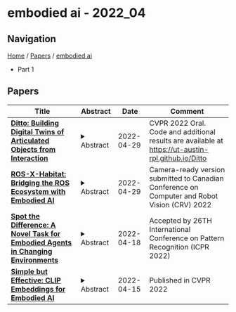 # embodied ai - 2022_04

## Navigation

[Home](https://lixin97.github.io/arXivRadar) / [Papers](https://lixin97.github.io/arXivRadar/papers) / [embodied ai](https://lixin97.github.io/arXivRadar/papers/embodied_ai)

- Part 1

## Papers

| **Title** | **Abstract** | **Date** | **Comment** |
| --- | --- | --- | --- |
| **[Ditto: Building Digital Twins of Articulated Objects from Interaction](http://arxiv.org/abs/2202.08227v3)** | <details><summary>Abstract</summary>Digitizing physical objects into the virtual world has the potential to unlock new research and applications in embodied AI and mixed reality. This work focuses on recreating interactive digital twins of real-world articulated objects, which can be directly imported into virtual environments. We introduce Ditto to learn articulation model estimation and 3D geometry reconstruction of an articulated object through interactive perception. Given a pair of visual observations of an articulated object before and after interaction, Ditto reconstructs part-level geometry and estimates the articulation model of the object. We employ implicit neural representations for joint geometry and articulation modeling. Our experiments show that Ditto effectively builds digital twins of articulated objects in a category-agnostic way. We also apply Ditto to real-world objects and deploy the recreated digital twins in physical simulation. Code and additional results are available at https://ut-austin-rpl.github.io/Ditto</details> | 2022-04-29 | CVPR 2022 Oral. Code and additional results are available at https://ut-austin-rpl.github.io/Ditto |
| **[ROS-X-Habitat: Bridging the ROS Ecosystem with Embodied AI](http://arxiv.org/abs/2109.07703v3)** | <details><summary>Abstract</summary>We introduce ROS-X-Habitat, a software interface that bridges the AI Habitat platform for embodied learning-based agents with other robotics resources via ROS. This interface not only offers standardized communication protocols between embodied agents and simulators, but also enables physically and photorealistic simulation that benefits the training and/or testing of vision-based embodied agents. With this interface, roboticists can evaluate their own Habitat RL agents in another ROS-based simulator or use Habitat Sim v2 as the test bed for their own robotic algorithms. Through in silico experiments, we demonstrate that ROS-X-Habitat has minimal impact on the navigation performance and simulation speed of a Habitat RGBD agent; that a standard set of ROS mapping, planning and navigation tools can run in Habitat Sim v2; and that a Habitat agent can run in the standard ROS simulator Gazebo.</details> | 2022-04-29 | Camera-ready version submitted to Canadian Conference on Computer and Robot Vision (CRV) 2022 |
| **[Spot the Difference: A Novel Task for Embodied Agents in Changing Environments](http://arxiv.org/abs/2204.08502v1)** | <details><summary>Abstract</summary>Embodied AI is a recent research area that aims at creating intelligent agents that can move and operate inside an environment. Existing approaches in this field demand the agents to act in completely new and unexplored scenes. However, this setting is far from realistic use cases that instead require executing multiple tasks in the same environment. Even if the environment changes over time, the agent could still count on its global knowledge about the scene while trying to adapt its internal representation to the current state of the environment. To make a step towards this setting, we propose Spot the Difference: a novel task for Embodied AI where the agent has access to an outdated map of the environment and needs to recover the correct layout in a fixed time budget. To this end, we collect a new dataset of occupancy maps starting from existing datasets of 3D spaces and generating a number of possible layouts for a single environment. This dataset can be employed in the popular Habitat simulator and is fully compliant with existing methods that employ reconstructed occupancy maps during navigation. Furthermore, we propose an exploration policy that can take advantage of previous knowledge of the environment and identify changes in the scene faster and more effectively than existing agents. Experimental results show that the proposed architecture outperforms existing state-of-the-art models for exploration on this new setting.</details> | 2022-04-18 | Accepted by 26TH International Conference on Pattern Recognition (ICPR 2022) |
| **[Simple but Effective: CLIP Embeddings for Embodied AI](http://arxiv.org/abs/2111.09888v2)** | <details><summary>Abstract</summary>Contrastive language image pretraining (CLIP) encoders have been shown to be beneficial for a range of visual tasks from classification and detection to captioning and image manipulation. We investigate the effectiveness of CLIP visual backbones for Embodied AI tasks. We build incredibly simple baselines, named EmbCLIP, with no task specific architectures, inductive biases (such as the use of semantic maps), auxiliary tasks during training, or depth maps -- yet we find that our improved baselines perform very well across a range of tasks and simulators. EmbCLIP tops the RoboTHOR ObjectNav leaderboard by a huge margin of 20 pts (Success Rate). It tops the iTHOR 1-Phase Rearrangement leaderboard, beating the next best submission, which employs Active Neural Mapping, and more than doubling the % Fixed Strict metric (0.08 to 0.17). It also beats the winners of the 2021 Habitat ObjectNav Challenge, which employ auxiliary tasks, depth maps, and human demonstrations, and those of the 2019 Habitat PointNav Challenge. We evaluate the ability of CLIP's visual representations at capturing semantic information about input observations -- primitives that are useful for navigation-heavy embodied tasks -- and find that CLIP's representations encode these primitives more effectively than ImageNet-pretrained backbones. Finally, we extend one of our baselines, producing an agent capable of zero-shot object navigation that can navigate to objects that were not used as targets during training. Our code and models are available at https://github.com/allenai/embodied-clip</details> | 2022-04-15 | Published in CVPR 2022 |
